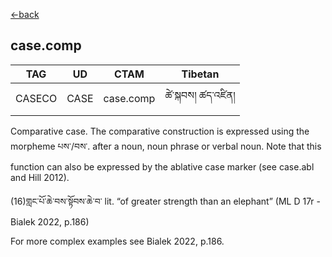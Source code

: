 [<-back](en/pos/postag_features/postag_features.md)

## case.comp</br>

|   TAG    | UD | CTAM | Tibetan |
| -------- | ------- | ---- | ---- |
| CASECO | CASE   | case.comp | ཚེ་སྐབས། ཚད་འཛིན།

Comparative case. The comparative construction is expressed using the morpheme པས་/བས་.
after a noun, noun phrase or verbal noun. Note that this function can also be expressed by
the ablative case marker (see case.abl and Hill 2012).

(16)གླང་པོ་ཆེ་བས་སྟོབས་ཆེ་བ་
lit.
“of
greater
strength than an elephant”
(ML D 17r - Bialek 2022, p.186)

For more complex examples see Bialek 2022, p.186.